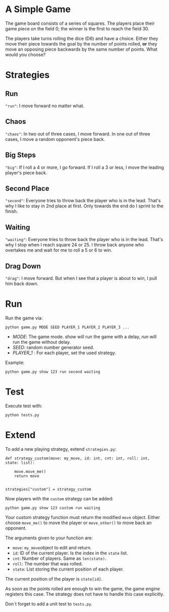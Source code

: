 # A Simple Game

The game board consists of a series of squares. The players place their game piece on the field 0; the winner is the first to reach the field 30.

The players take turns rolling the dice (D6) and have a choice. Either they move their piece towards the goal by the number of points rolled, **or** they move an opposing piece backwards by the same number of points. What would you choose?

# Strategies

## Run

```"run"```: I move forward no matter what.

## Chaos

```"chaos"```: In two out of three cases, I move forward. In one out of three cases, I move a random opponent's piece back.

## Big Steps

```"big"```: If I roll a 4 or more, I go forward. If I roll a 3 or less, I move the leading player's piece back.

## Second Place

```"second"```: Everyone tries to throw back the player who is in the lead. That's why I like to stay in 2nd place at first. Only towards the end do I sprint to the finish.

## Waiting

```"waiting"```: Everyone tries to throw back the player who is in the lead. That's why I stop when I reach square 24 or 25. I throw back anyone who overtakes me and wait for me to roll a 5 or 6 to win.

## Drag Down

```"drag"```: I move forward. But when I see that a player is about to win, I pull him back down.

# Run

Run the game via:

```
python game.py MODE SEED PLAYER_1 PLAYER_2 PLAYER_3 ...
```

- *MODE*: The game mode. *show* will run the game with a delay, *run* will run the game without delay.
- *SEED*: random number generator seed.
- *PLAYER_1* : For each player, set the used strategy.

Example:

```
python game.py show 123 run second waiting
``` 

# Test

Execute test with:

```
python tests.py
```

# Extend

To add a new playing strategy, extend ```strategies.py```:

```
def strategy_custom(move: my_move, id: int, cnt: int, roll: int, state: list):

    move.move_me()
    return move


strategies["custom"] = strategy_custom
```

Now players with the ```custom``` strategy can be added:

```
python game.py show 123 custom run waiting
```

Your custom strategy function must return the modified ```move``` object. Either choose ```move_me()``` to move the player or ```move_other()``` to move back an opponent.

The arguments given to your function are:

- ```move```: ```my_move```object to edit and return.
- ```id```: ID of the current player. Is the index in the ```state``` list.
- ```cnt```: Number of players. Same as ```len(state)```.
- ```roll```: The number that was rolled.
- ```state```: List storing the current position of each player.

The current position of the player is ```state[id]```.

As soon as the points rolled are enough to win the game, the game engine registers this case. The strategy does not have to handle this case explicitly.

Don`t forget to add a unit test to ```tests.py```.
